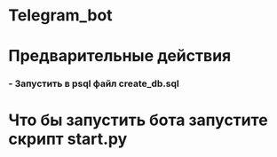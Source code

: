# Telegram_bot

# Предварительные действия
###   - Запустить в psql файл create_db.sql

# Что бы запустить бота запустите скрипт start.py
